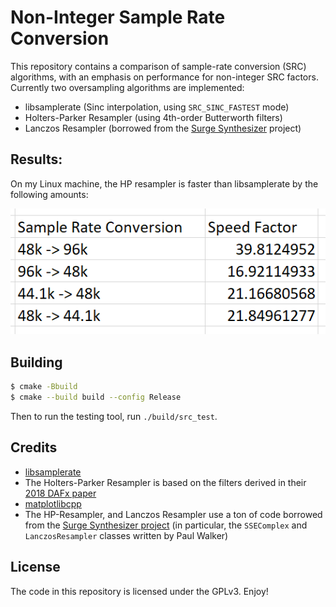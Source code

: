 # Non-Integer Sample Rate Conversion

This repository contains a comparison of sample-rate
conversion (SRC) algorithms, with an emphasis on performance
for non-integer SRC factors. Currently two oversampling
algorithms are implemented:

- libsamplerate (Sinc interpolation, using `SRC_SINC_FASTEST` mode)
- Holters-Parker Resampler (using 4th-order Butterworth filters)
- Lanczos Resampler (borrowed from the [Surge Synthesizer](https://github.com/surge-synthsizer/surge) project)

## Results:
On my Linux machine, the HP resampler is faster than libsamplerate
by the following amounts:

![](./doc/speed_chart.png)

## Building
```bash
$ cmake -Bbuild
$ cmake --build build --config Release
```
Then to run the testing tool, run
`./build/src_test`.

## Credits

- [libsamplerate](https://github.com/libsndfile/libsamplerate)
- The Holters-Parker Resampler is based on the filters derived in their [2018 DAFx paper](https://www.dafx.de/paper-archive/2018/papers/DAFx2018_paper_12.pdf)
- [matplotlibcpp](https://github.com/lava/matplotlib-cpp)
- The HP-Resampler, and Lanczos Resampler use a ton of code borrowed from the [Surge Synthesizer project](https://github.com/surge-synthsizer/surge) (in particular, the `SSEComplex` and `LanczosResampler` classes written by Paul Walker)

## License

The code in this repository is licensed under the GPLv3. Enjoy!

